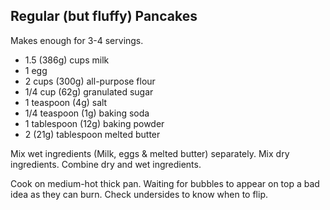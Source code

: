 Regular (but fluffy) Pancakes
-----------------------------------------
Makes enough for 3-4 servings.
<ul>
  <li>1.5 (386g) cups milk </li>
  <li>1 egg</li>
  <li>2 cups (300g) all-purpose flour </li>
  <li>1/4 cup (62g) granulated sugar</li>
  <li>1 teaspoon (4g) salt</li>
  <li>1/4 teaspoon (1g) baking soda</li>
  <li>1 tablespoon (12g) baking powder </li>
  <li>2 (21g) tablespoon melted butter</li>
</ul>

Mix wet ingredients (Milk, eggs & melted butter) separately. 
Mix dry ingredients.
Combine dry and wet ingredients.

Cook on medium-hot thick pan. Waiting for bubbles to appear on top a bad idea as they can burn. Check undersides to know when to flip.
